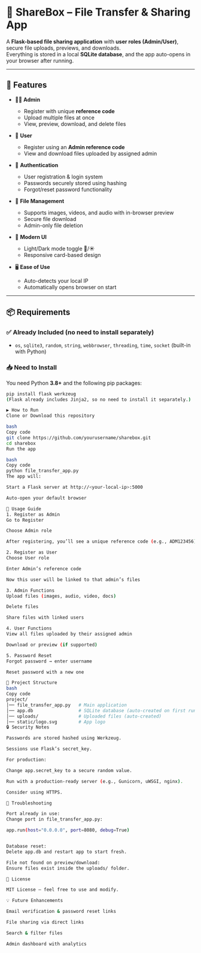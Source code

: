 # 📂 ShareBox – File Transfer & Sharing App

A **Flask-based file sharing application** with **user roles (Admin/User)**, secure file uploads, previews, and downloads.  
Everything is stored in a local **SQLite database**, and the app auto-opens in your browser after running.  

---

## 🚀 Features

- 👩‍💼 **Admin**
  - Register with unique **reference code**
  - Upload multiple files at once
  - View, preview, download, and delete files

- 👤 **User**
  - Register using an **Admin reference code**
  - View and download files uploaded by assigned admin

- 🔑 **Authentication**
  - User registration & login system
  - Passwords securely stored using hashing
  - Forgot/reset password functionality

- 📁 **File Management**
  - Supports images, videos, and audio with in-browser preview
  - Secure file download
  - Admin-only file deletion

- 🎨 **Modern UI**
  - Light/Dark mode toggle 🌙/☀️
  - Responsive card-based design

- 🖥️ **Ease of Use**
  - Auto-detects your local IP
  - Automatically opens browser on start

---

## 📦 Requirements

### ✅ Already Included (no need to install separately)
- `os`, `sqlite3`, `random`, `string`, `webbrowser`, `threading`, `time`, `socket` (built-in with Python)

### 📥 Need to Install
You need Python **3.8+** and the following pip packages:

```bash
pip install flask werkzeug
(Flask already includes Jinja2, so no need to install it separately.)

▶️ How to Run
Clone or Download this repository

bash
Copy code
git clone https://github.com/yourusername/sharebox.git
cd sharebox
Run the app

bash
Copy code
python file_transfer_app.py
The app will:

Start a Flask server at http://<your-local-ip>:5000

Auto-open your default browser

📝 Usage Guide
1. Register as Admin
Go to Register

Choose Admin role

After registering, you’ll see a unique reference code (e.g., ADM123456)

2. Register as User
Choose User role

Enter Admin’s reference code

Now this user will be linked to that admin’s files

3. Admin Functions
Upload files (images, audio, video, docs)

Delete files

Share files with linked users

4. User Functions
View all files uploaded by their assigned admin

Download or preview (if supported)

5. Password Reset
Forgot password → enter username

Reset password with a new one

📂 Project Structure
bash
Copy code
project/
│── file_transfer_app.py   # Main application
│── app.db                 # SQLite database (auto-created on first run)
│── uploads/               # Uploaded files (auto-created)
│── static/logo.svg        # App logo
🔒 Security Notes

Passwords are stored hashed using Werkzeug.

Sessions use Flask’s secret_key.

For production:

Change app.secret_key to a secure random value.

Run with a production-ready server (e.g., Gunicorn, uWSGI, nginx).

Consider using HTTPS.

🐛 Troubleshooting

Port already in use:
Change port in file_transfer_app.py:

app.run(host="0.0.0.0", port=8080, debug=True)


Database reset:
Delete app.db and restart app to start fresh.

File not found on preview/download:
Ensure files exist inside the uploads/ folder.

📜 License

MIT License – feel free to use and modify.

💡 Future Enhancements

Email verification & password reset links

File sharing via direct links

Search & filter files

Admin dashboard with analytics

